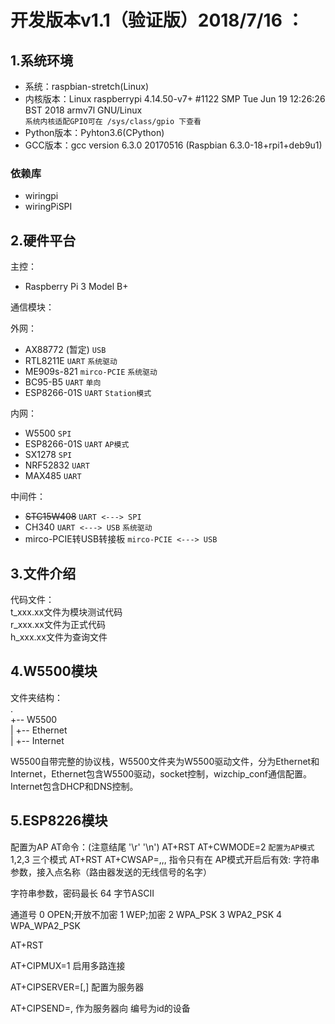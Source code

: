 # 开发版本v1.1（验证版）2018/7/16 ：

## 1.系统环境

- 系统：raspbian-stretch(Linux)
- 内核版本：Linux raspberrypi 4.14.50-v7+ #1122 SMP Tue Jun 19 12:26:26 BST 2018 armv7l GNU/Linux</br>`系统内核适配GPIO可在 /sys/class/gpio 下查看`
- Python版本：Pyhton3.6(CPython)
- GCC版本：gcc version 6.3.0 20170516 (Raspbian 6.3.0-18+rpi1+deb9u1)

### 依赖库

- wiringpi
- wiringPiSPI

## 2.硬件平台

主控：

- Raspberry Pi 3 Model B+

通信模块：

外网：

- AX88772 (暂定)  `USB` 
- RTL8211E `UART` `系统驱动`
- ME909s-821  `mirco-PCIE` `系统驱动`
- BC95-B5 `UART` `单向`
- ESP8266-01S `UART` `Station模式`

内网：

- W5500  `SPI`
- ESP8266-01S `UART` `AP模式`
- SX1278 `SPI`
- NRF52832 `UART`
- MAX485 `UART`

中间件：

- ~~STC15W408~~ `UART <---> SPI`
- CH340  `UART <---> USB` `系统驱动`
- mirco-PCIE转USB转接板 `mirco-PCIE <---> USB`

## 3.文件介绍

代码文件：  
t_xxx.xx文件为模块测试代码  
r_xxx.xx文件为正式代码  
h_xxx.xx文件为查询文件

## 4.W5500模块

文件夹结构：  
.  
+-- W5500  
|   +-- Ethernet  
|   +-- Internet  

W5500自带完整的协议栈，W5500文件夹为W5500驱动文件，分为Ethernet和Internet，Ethernet包含W5500驱动，socket控制，wizchip_conf通信配置。Internet包含DHCP和DNS控制。

## 5.ESP8226模块

配置为AP AT命令：(注意结尾 '\r' '\n')
AT+RST
AT+CWMODE=2 `配置为AP模式` 1,2,3 三个模式
AT+RST
AT+CWSAP=<ssid>,<pwd>,<chi>,<ecn>
指令只有在 AP模式开启后有效:
<ssid>字符串参数，接入点名称（路由器发送的无线信号的名字）

<pwd>字符串参数，密码最长 64 字节ASCII

<chl>通道号 
<ecn>
0 OPEN;开放不加密
1 WEP;加密
2 WPA_PSK 
3 WPA2_PSK 
4 WPA_WPA2_PSK

AT+RST

AT+CIPMUX=1 启用多路连接

AT+CIPSERVER=<mode>[,<port>] 配置为服务器

AT+CIPSEND=<id>,<length> 作为服务器向 编号为id的设备